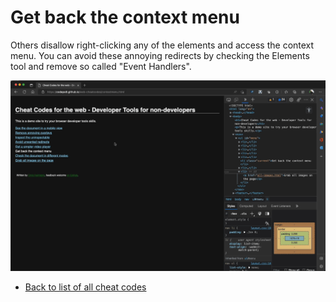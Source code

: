 # Get back the context menu

Others disallow right-clicking any of the elements and access the context menu. You can avoid these annoying redirects by checking the Elements tool and remove so called "Event Handlers".

![](screencasts/context-menu.gif)

* [Back to list of all cheat codes](README.md)
